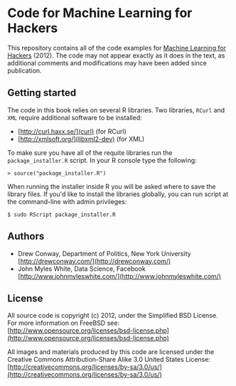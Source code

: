 # Code for Machine Learning for Hackers #

This repository contains all of the code examples for [Machine Learning for Hackers](http://shop.oreilly.com/product/0636920018483.do) (2012).  The code may not appear exactly as it does in the text, as additional comments and modifications may have been added since publication.


## Getting started ##

The code in this book relies on several R libraries.  Two libraries, `RCurl` and `XML` require additional software to be installed:

 - [http://curl.haxx.se/](curl) (for RCurl)
 - [http://xmlsoft.org/](libxml2-dev) (for XML)

To make sure you have all of the requite libraries run the `package_installer.R` script. In your R console type the following:

	> source("package_installer.R")

When running the installer inside R you will be asked where to save the library files.  If you'd like to install the libraries globally, you can run script at the command-line with admin privileges:

	$ sudo RScript package_installer.R



## Authors ##

 - Drew Conway, Department of Politics, New York University [http://drewconway.com/](http://drewconway.com/)
 - John Myles White, Data Science, Facebook [http://www.johnmyleswhite.com/](http://www.johnmyleswhite.com/)

## License ##

All source code is copyright (c) 2012, under the Simplified BSD License.  
For more information on FreeBSD see: [http://www.opensource.org/licenses/bsd-license.php](http://www.opensource.org/licenses/bsd-license.php)

All images and materials produced by this code are licensed under the Creative Commons 
Attribution-Share Alike 3.0 United States License: [http://creativecommons.org/licenses/by-sa/3.0/us/](http://creativecommons.org/licenses/by-sa/3.0/us/)
